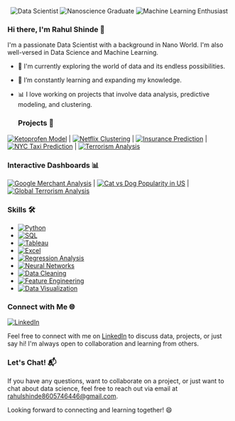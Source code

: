 <p align="center">
  <img src="https://img.shields.io/badge/Data%20Scientist-%F0%9F%93%8A-blue" alt="Data Scientist">
  <img src="https://img.shields.io/badge/Nanoscience%20Graduate-%F0%9F%94%8D-green" alt="Nanoscience Graduate">
  <img src="https://img.shields.io/badge/Machine%20Learning%20Enthusiast-%F0%9F%A4%96-orange" alt="Machine Learning Enthusiast">
</p>

### Hi there, I'm Rahul Shinde 👋

I'm a passionate Data Scientist with a background in Nano World. I'm also well-versed in Data Science and Machine Learning. 

- 🔭 I'm currently exploring the world of data and its endless possibilities.
- 🌱 I’m constantly learning and expanding my knowledge.
- 📊 I love working on projects that involve data analysis, predictive modeling, and clustering.


  ### Projects 🚀

[![Ketoprofen Model](https://img.shields.io/badge/Ketoprofen-%F0%9F%8C%8C-green)](https://github.com/Rahulshinde5/ML-Based-Predictive-Modeling-for-Ketoprofen-Adsorbance/blob/main/README.md) | [![Netflix Clustering](https://img.shields.io/badge/Netflix%20Clustering-%E2%98%81-blue)](https://github.com/Rahulshinde5/Unsupervised-Machine-Learning-Project-/blob/main/README.md) | [![Insurance Prediction](https://img.shields.io/badge/Insurance%20Prediction-%F0%9F%92%BC-green)](https://github.com/Rahulshinde5/Supervised-ML-Classifiacation-Project-/blob/main/README.md) | [![NYC Taxi Prediction](https://img.shields.io/badge/NYC%20Taxi%20Prediction-%F0%9F%9A%96-yellow)](https://github.com/Rahulshinde5/Machine-Learning-NYC-Taxi-Trip-Time-Prediction/blob/main/README.md) | [![Terrorism Analysis](https://img.shields.io/badge/Terrorism%20Analysis-%F0%9F%92%A3-blueviolet)](https://github.com/Rahulshinde5/EDA-Global-Terrorism-Dataset/blob/main/README.md)


### Interactive Dashboards 📊

[![Google Merchant Analysis](https://img.shields.io/badge/Google%20Merchant%20Analysis-%F0%9F%93%88-green)](https://lookerstudio.google.com/reporting/37328a21-7cad-4824-99e9-85c262a4ee7a) | [![Cat vs Dog Popularity in US](https://img.shields.io/badge/Cat%20vs%20Dog%20Popularity-%F0%9F%90%B1%20%F0%9F%90%B6-blue)](https://www.novypro.com/project/cat-vs-dog-popularity-in-us) | [![Global Terrorism Analysis](https://img.shields.io/badge/Global%20Terrorism%20Analysis-%F0%9F%92%A3%20%F0%9F%93%8A-red)](https://www.novypro.com/project/global-terrorism-analysis-3)



### Skills 🛠️

- [![Python](https://img.shields.io/badge/Python-%E2%9C%A8-blue)](link-to-python)
- [![SQL](https://img.shields.io/badge/SQL-%F0%9F%93%9D-orange)](link-to-sql)
- [![Tableau](https://img.shields.io/badge/Tableau-%F0%9F%93%8A-blueviolet)](link-to-tableau)
- [![Excel](https://img.shields.io/badge/Excel-%F0%9F%93%88-green)](link-to-excel)
- [![Regression Analysis](https://img.shields.io/badge/Regression-%F0%9F%93%8A-red)](link-to-regression)
- [![Neural Networks](https://img.shields.io/badge/Neural%20Networks-%F0%9F%A4%96-yellow)](link-to-nn)
- [![Data Cleaning](https://img.shields.io/badge/Data%20Cleaning-%F0%9F%92%BC-orange)](link-to-cleaning)
- [![Feature Engineering](https://img.shields.io/badge/Feature%20Engineering-%F0%9F%8C%8C-blue)](link-to-features)
- [![Data Visualization](https://img.shields.io/badge/Data%20Viz-%F0%9F%93%88-lightgrey)](link-to-viz)


### Connect with Me 🌐

[![LinkedIn](https://img.shields.io/badge/LinkedIn-%E2%86%B3-blue)](https://www.linkedin.com/in/rahul-shinde5/)

Feel free to connect with me on [LinkedIn](https://www.linkedin.com/in/rahul-shinde5/) to discuss data, projects, or just say hi! I'm always open to collaboration and learning from others.

### Let's Chat! 📬

If you have any questions, want to collaborate on a project, or just want to chat about data science, feel free to reach out via email at rahulshinde8605746446@gmail.com.

Looking forward to connecting and learning together! 😄
